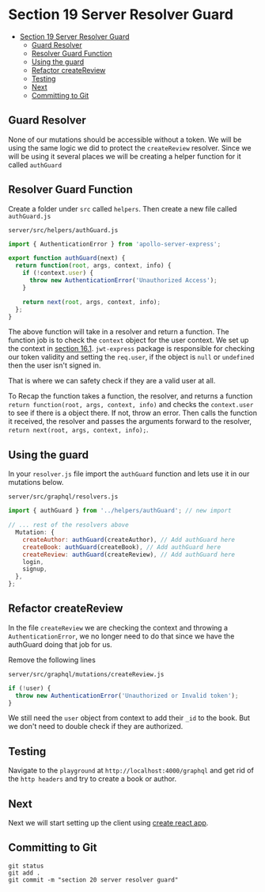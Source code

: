 # Section 19 Server Resolver Guard

<!-- TOC -->

- [Section 19 Server Resolver Guard](#section-19-server-resolver-guard)
  - [Guard Resolver](#guard-resolver)
  - [Resolver Guard Function](#resolver-guard-function)
  - [Using the guard](#using-the-guard)
  - [Refactor createReview](#refactor-createreview)
  - [Testing](#testing)
  - [Next](#next)
  - [Committing to Git](#committing-to-git)

<!-- /TOC -->

## Guard Resolver

None of our mutations should be accessible without a token. We will be using the same logic we did to protect the `createReview` resolver. Since we will be using it several places we will be creating a helper function for it called `authGuard`

## Resolver Guard Function

Create a folder under `src` called `helpers`. Then create a new file called `authGuard.js`

`server/src/helpers/authGuard.js`
```js
import { AuthenticationError } from 'apollo-server-express';

export function authGuard(next) {
  return function(root, args, context, info) {
    if (!context.user) {
      throw new AuthenticationError('Unauthorized Access');
    }

    return next(root, args, context, info);
  };
}
```

The above function will take in a resolver and return a function. The function job is to check the `context` object for the user context. We set up the context in [section 16.1](../section-16.1-server-auth-context-user/README.MD). `jwt-express` package is responsible for checking our token validity and setting the `req.user`, if the object is `null` or `undefined` then the user isn't signed in. 

That is where we can safety check if they are a valid user at all. 

To Recap the function takes a function, the resolver, and returns a function `return function(root, args, context, info)` and checks the `context.user` to see if there is a object there. If not, throw an error. Then calls the function it received, the resolver and passes the arguments forward to the resolver, ` return next(root, args, context, info);`.

## Using the guard

In your `resolver.js` file import the `authGuard` function and lets use it in our mutations below.

`server/src/graphql/resolvers.js`
```js
import { authGuard } from '../helpers/authGuard'; // new import

// ... rest of the resolvers above
  Mutation: {
    createAuthor: authGuard(createAuthor), // Add authGuard here
    createBook: authGuard(createBook), // Add authGuard here
    createReview: authGuard(createReview), // Add authGuard here
    login,
    signup,
  },
}; 
```

## Refactor createReview

In the file `createReview` we are checking the context and throwing a `AuthenticationError`, we no longer need to do that since we have the authGuard doing that job for us.

Remove the following lines

`server/src/graphql/mutations/createReview.js`
```js
if (!user) {
  throw new AuthenticationError('Unauthorized or Invalid token');
}
```

We still need the `user` object from context to add their `_id` to the book. But we don't need to double check if they are authorized.

## Testing

Navigate to the `playground` at `http://localhost:4000/graphql` and get rid of the `http headers` and try to create a book or author.

## Next

Next we will start setting up the client using [create react app](https://facebook.github.io/create-react-app/). 

## Committing to Git

```
git status
git add .
git commit -m "section 20 server resolver guard"
```